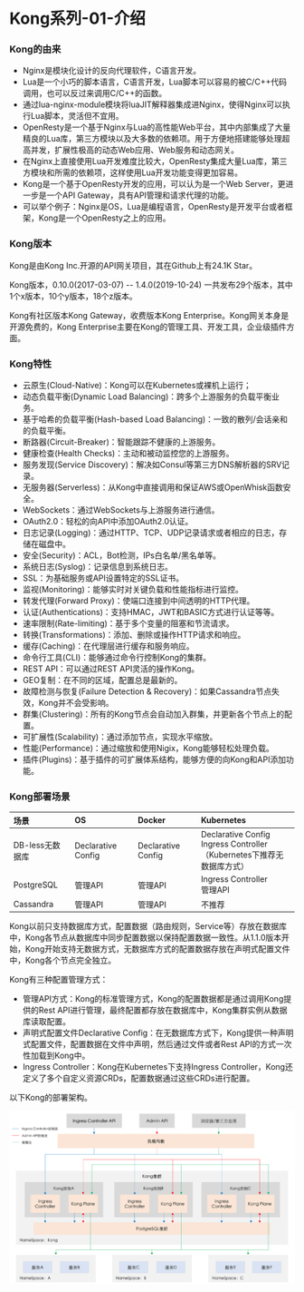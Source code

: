 # Kong系列-01-介绍

### Kong的由来

- Nginx是模块化设计的反向代理软件，C语言开发。
- Lua是一个小巧的脚本语言，C语言开发，Lua脚本可以容易的被C/C++代码调用，也可以反过来调用C/C++的函数。
- 通过lua-nginx-module模块将luaJIT解释器集成进Nginx，使得Nginx可以执行Lua脚本，灵活但不宜用。
- OpenResty是一个基于Nginx与Lua的高性能Web平台，其中内部集成了大量精良的Lua库，第三方模块以及大多数的依赖项。用于方便地搭建能够处理超高并发，扩展性极高的动态Web应用、Web服务和动态网关。
- 在Nginx上直接使用Lua开发难度比较大，OpenResty集成大量Lua库，第三方模块和所需的依赖项，这样使用Lua开发功能变得更加容易。
- Kong是一个基于OpenResty开发的应用，可以认为是一个Web Server，更进一步是一个API Gateway，具有API管理和请求代理的功能。
- 可以举个例子：Nginx是OS，Lua是编程语言，OpenResty是开发平台或者框架，Kong是一个OpenResty之上的应用。

### Kong版本

Kong是由Kong Inc.开源的API网关项目，其在Github上有24.1K Star。

Kong版本，0.10.0(2017-03-07) -- 1.4.0(2019-10-24) 一共发布29个版本，其中1个x版本，10个y版本，18个z版本。

Kong有社区版本Kong Gateway，收费版本Kong Enterprise。Kong网关本身是开源免费的，Kong Enterprise主要在Kong的管理工具、开发工具，企业级插件方面。

### Kong特性

- 云原生(Cloud-Native)：Kong可以在Kubernetes或裸机上运行；
- 动态负载平衡(Dynamic Load Balancing)：跨多个上游服务的负载平衡业务。
- 基于哈希的负载平衡(Hash-based Load Balancing)：一致的散列/会话亲和的负载平衡。
- 断路器(Circuit-Breaker)：智能跟踪不健康的上游服务。
- 健康检查(Health Checks)：主动和被动监控您的上游服务。
- 服务发现(Service Discovery)：解决如Consul等第三方DNS解析器的SRV记录。
- 无服务器(Serverless)：从Kong中直接调用和保证AWS或OpenWhisk函数安全。
- WebSockets：通过WebSockets与上游服务进行通信。
- OAuth2.0：轻松的向API中添加OAuth2.0认证。
- 日志记录(Logging)：通过HTTP、TCP、UDP记录请求或者相应的日志，存储在磁盘中。
- 安全(Security)：ACL，Bot检测，IPs白名单/黑名单等。
- 系统日志(Syslog)：记录信息到系统日志。
- SSL：为基础服务或API设置特定的SSL证书。
- 监视(Monitoring)：能够实时对关键负载和性能指标进行监控。
- 转发代理(Forward Proxy)：使端口连接到中间透明的HTTP代理。
- 认证(Authentications)：支持HMAC，JWT和BASIC方式进行认证等等。
- 速率限制(Rate-limiting)：基于多个变量的阻塞和节流请求。
- 转换(Transformations)：添加、删除或操作HTTP请求和响应。
- 缓存(Caching)：在代理层进行缓存和服务响应。
- 命令行工具(CLI)：能够通过命令行控制Kong的集群。
- REST API：可以通过REST API灵活的操作Kong。
- GEO复制：在不同的区域，配置总是最新的。
- 故障检测与恢复(Failure Detection & Recovery)：如果Cassandra节点失效，Kong并不会受影响。
- 群集(Clustering)：所有的Kong节点会自动加入群集，并更新各个节点上的配置。
- 可扩展性(Scalability)：通过添加节点，实现水平缩放。
- 性能(Performance)：通过缩放和使用Nigix，Kong能够轻松处理负载。
- 插件(Plugins)：基于插件的可扩展体系结构，能够方便的向Kong和API添加功能。

### Kong部署场景

| 场景 | OS | Docker | Kubernetes |
| :------| :------ | :------ | :------ |
| DB-less无数据库 | Declarative Config | Declarative Config | Declarative Config<br>Ingress Controller<br>（Kubernetes下推荐无数据库方式） |
| PostgreSQL | 管理API | 管理API | Ingress Controller<br>管理API |
| Cassandra | 管理API | 管理API | 不推荐 |

Kong以前只支持数据库方式，配置数据（路由规则，Service等）存放在数据库中，Kong各节点从数据库中同步配置数据以保持配置数据一致性。从1.1.0版本开始，Kong开始支持无数据方式，无数据库方式的配置数据存放在声明式配置文件中，Kong各个节点完全独立。

Kong有三种配置管理方式：

- 管理API方式：Kong的标准管理方式，Kong的配置数据都是通过调用Kong提供的Rest API进行管理，最终配置都存放在数据库中，Kong集群实例从数据库读取配置。
- 声明式配置文件Declarative Config：在无数据库方式下，Kong提供一种声明式配置文件，配置数据在文件中声明，然后通过文件或者Rest API的方式一次性加载到Kong中。
- Ingress Controller：Kong在Kubernetes下支持Ingress Controller，Kong还定义了多个自定义资源CRDs，配置数据通过这些CRDs进行配置。

以下Kong的部署架构。

![Deployment-Architecture](images/deployment-arch.png)